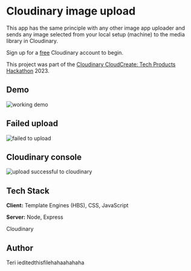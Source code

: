 # Cloudinary image upload

This app has the same principle with any other image app uploader and sends any image selected from your local setup (machine) to the media library in Cloudinary.

Sign up for a [free](https://cloudinary.com/users/register_free) Cloudinary account to begin.

This project was part of the [Cloudinary CloudCreate: Tech Products Hackathon](https://cloudinary.com/blog/cloudinary-cloudcreate-tech-products-hackathon) 2023.

## Demo

![working demo](https://user-images.githubusercontent.com/124436946/227532371-5444f474-5d1e-40dd-a037-5ea767052921.gif)

## Failed upload

![failed to upload](https://user-images.githubusercontent.com/124436946/227532635-c8f46dc9-e5d0-4df8-9b63-7f3dff41ee85.jpeg)

## Cloudinary console

![upload successful to cloudinary](https://res.cloudinary.com/practicaldev/image/fetch/s--HI89Vc4K--/c_limit%2Cf_auto%2Cfl_progressive%2Cq_auto%2Cw_880/https://paper-attachments.dropboxusercontent.com/s_DF51205B1B1DD26A29AB9205A4C79FCD89DC298D73EA9DF015261BE234BD069C_1679357753414_image.png)

## Tech Stack

**Client:** Template Engines (HBS), CSS, JavaScript

**Server:** Node, Express

Cloudinary

## Author

Teri
ieditedthisfilehahaahahaha